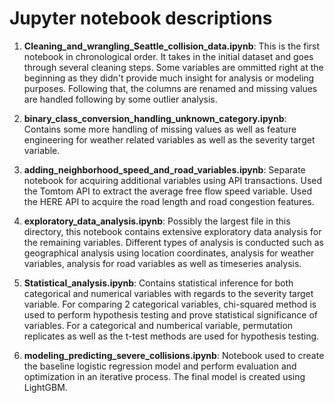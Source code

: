 # Jupyter notebook descriptions

1. **Cleaning_and_wrangling_Seattle_collision_data.ipynb**: This is the first notebook in chronological order. It takes in the initial dataset and goes through several cleaning steps. Some variables are ommitted right at the beginning as they didn't provide much insight for analysis or modeling purposes. Following that, the columns are renamed and missing values are handled following by some outlier analysis. 

2. **binary_class_conversion_handling_unknown_category.ipynb**: Contains some more handling of missing values as well as feature engineering for weather related variables as well as the severity target variable. 

3. **adding_neighborhood_speed_and_road_variables.ipynb**: Separate notebook for acquiring additional variables using API transactions. Used the Tomtom API to extract the average free flow speed variable. Used the HERE API to acquire the road length and road congestion features. 

4. **exploratory_data_analysis.ipynb**: Possibly the largest file in this directory, this notebook contains extensive exploratory data analysis for the remaining variables. Different types of analysis is conducted such as geographical analysis using location coordinates, analysis for weather variables, analysis for road variables as well as timeseries analysis. 

5. **Statistical_analysis.ipynb**: Contains statistical inference for both categorical and numerical variables with regards to the severity target variable. For comparing 2 categorical variables, chi-squared method is used to perform hypothesis testing and prove statistical significance of variables. For a categorical and numberical variable, permutation replicates as well as the t-test methods are used for hypothesis testing. 

6. **modeling_predicting_severe_collisions.ipynb**: Notebook used to create the baseline logistic regression model and perform evaluation and optimization in an iterative process. The final model is created using LightGBM. 
